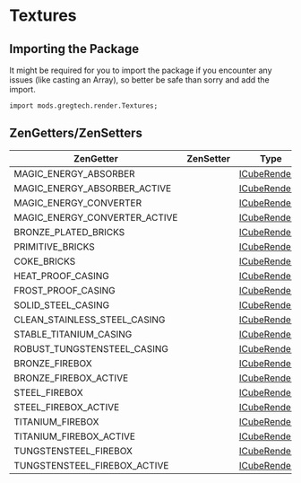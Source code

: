 # Textures

## Importing the Package

It might be required for you to import the package if you encounter any issues (like casting an Array), so better be safe than sorry and add the import.
```zenscript
import mods.gregtech.render.Textures;
```
## ZenGetters/ZenSetters
| ZenGetter | ZenSetter | Type |
| --- | --- | --- |
| MAGIC_ENERGY_ABSORBER |   | [ICubeRenderer](../Interfaces/ICubeRenderer.md) |
| MAGIC_ENERGY_ABSORBER_ACTIVE |   | [ICubeRenderer](../Interfaces/ICubeRenderer.md) |
| MAGIC_ENERGY_CONVERTER |   | [ICubeRenderer](../Interfaces/ICubeRenderer.md) |
| MAGIC_ENERGY_CONVERTER_ACTIVE |   | [ICubeRenderer](../Interfaces/ICubeRenderer.md) |
| BRONZE_PLATED_BRICKS |   | [ICubeRenderer](../Interfaces/ICubeRenderer.md) |
| PRIMITIVE_BRICKS |   | [ICubeRenderer](../Interfaces/ICubeRenderer.md) |
| COKE_BRICKS |   | [ICubeRenderer](../Interfaces/ICubeRenderer.md) |
| HEAT_PROOF_CASING |   | [ICubeRenderer](../Interfaces/ICubeRenderer.md) |
| FROST_PROOF_CASING |   | [ICubeRenderer](../Interfaces/ICubeRenderer.md) |
| SOLID_STEEL_CASING |   | [ICubeRenderer](../Interfaces/ICubeRenderer.md) |
| CLEAN_STAINLESS_STEEL_CASING |   | [ICubeRenderer](../Interfaces/ICubeRenderer.md) |
| STABLE_TITANIUM_CASING |   | [ICubeRenderer](../Interfaces/ICubeRenderer.md) |
| ROBUST_TUNGSTENSTEEL_CASING |   | [ICubeRenderer](../Interfaces/ICubeRenderer.md) |
| BRONZE_FIREBOX |   | [ICubeRenderer](../Interfaces/ICubeRenderer.md) |
| BRONZE_FIREBOX_ACTIVE |   | [ICubeRenderer](../Interfaces/ICubeRenderer.md) |
| STEEL_FIREBOX |   | [ICubeRenderer](../Interfaces/ICubeRenderer.md) |
| STEEL_FIREBOX_ACTIVE |   | [ICubeRenderer](../Interfaces/ICubeRenderer.md) |
| TITANIUM_FIREBOX |   | [ICubeRenderer](../Interfaces/ICubeRenderer.md) |
| TITANIUM_FIREBOX_ACTIVE |   | [ICubeRenderer](../Interfaces/ICubeRenderer.md) |
| TUNGSTENSTEEL_FIREBOX |   | [ICubeRenderer](../Interfaces/ICubeRenderer.md) |
| TUNGSTENSTEEL_FIREBOX_ACTIVE |   | [ICubeRenderer](../Interfaces/ICubeRenderer.md) |
